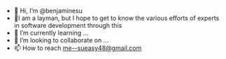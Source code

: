 - 👋 Hi, I’m @benjaminesu
- 👀I am a layman, but I hope to get to know the various efforts of experts in software development through this
- 🌱 I’m currently learning ...
- 💞️ I’m looking to collaborate on ...
- 📫 How to reach me--sueasy48@gmail.com 

<!---
benjaminesu/benjaminesu is a ✨ special ✨ repository because its `README.md` (this file) appears on your GitHub profile.
You can click the Preview link to take a look at your changes.
--->
